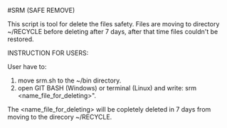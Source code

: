 #SRM (SAFE REMOVE)

This script is tool for delete the files safety.
Files are moving to directory ~/RECYCLE before deleting after 7 days, after that time files couldn't be restored.

INSTRUCTION FOR USERS:


User have to:
1. move srm.sh to the ~/bin directory.
2. open GIT BASH (Windows) or terminal (Linux)  and write:
srm <name_file_for_deleting>". 

The <name_file_for_deleting> will be copletely deleted in 7 days from moving to the direcory ~/RECYCLE.
